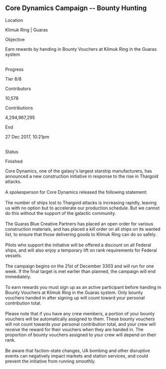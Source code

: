 ## Core Dynamics Campaign -- Bounty Hunting

Location

Klimuk Ring \| Guaras

Objective

Earn rewards by handing in Bounty Vouchers at Kilmuk Ring in the Guaras
system

\
Progress

Tier 8/8

Contributors

10,578

Contributions

4,294,967,295

End

27 Dec 2017, 10:21pm

\
Status

Finished

Core Dynamics, one of the galaxy\'s largest starship manufacturers, has
announced a new construction initiative in response to the rise in
Thargoid attacks.\
\
A spokesperson for Core Dynamics released the following statement:\
\
The number of ships lost to Thargoid attacks is increasing rapidly,
leaving us with no option but to accelerate our production schedule. But
we cannot do this without the support of the galactic community.\
\
The Guaras Blue Creative Partners has placed an open order for various
construction materials, and has placed a kill order on all ships on its
wanted list, to ensure that those delivering goods to Klimuk Ring can do
so safely.\
\
Pilots who support the initiative will be offered a discount on all
Federal ships, and will also enjoy a temporary lift on rank requirements
for Federal vessels.\
\
The campaign begins on the 21st of December 3303 and will run for one
week. If the final target is met earlier than planned, the campaign will
end immediately.\
\
To earn rewards you must sign up as an active participant before handing
in Bounty Vouchers at Klimuk Ring in the Guaras system. Only bounty
vouchers handed in after signing up will count toward your personal
contribution total.\
\
Please note that if you have any crew members, a portion of your bounty
vouchers will be automatically assigned to them. These bounty vouchers
will not count towards your personal contribution total, and your crew
will receive the reward for their vouchers when they are handed in. The
proportion of bounty vouchers assigned to your crew will depend on their
rank.\
\
Be aware that faction-state changes, UA bombing and other disruptive
events can negatively impact markets and station services, and could
prevent the initiative from running smoothly.
